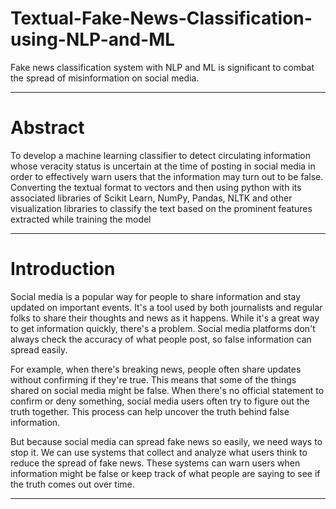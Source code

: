 # Textual-Fake-News-Classification-using-NLP-and-ML
Fake news classification system with NLP and ML is significant to combat the spread of misinformation on social media.
_____
# Abstract

To develop a machine learning classifier to detect circulating information whose veracity status is uncertain at the time of posting in social media in order to effectively warn users that the information may turn out to be false. Converting the textual format to vectors and then using python with its associated libraries of Scikit Learn, NumPy, Pandas, NLTK and other visualization libraries to classify the text based on the prominent features extracted while training the model
______
# Introduction

Social media is a popular way for people to share information and stay updated on important events. It's a tool used by both journalists and regular folks to share their thoughts and news as it happens. While it's a great way to get information quickly, there's a problem. Social media platforms don't always check the accuracy of what people post, so false information can spread easily.

For example, when there's breaking news, people often share updates without confirming if they're true. This means that some of the things shared on social media might be false. When there's no official statement to confirm or deny something, social media users often try to figure out the truth together. This process can help uncover the truth behind false information.

But because social media can spread fake news so easily, we need ways to stop it. We can use systems that collect and analyze what users think to reduce the spread of fake news. These systems can warn users when information might be false or keep track of what people are saying to see if the truth comes out over time.
______
